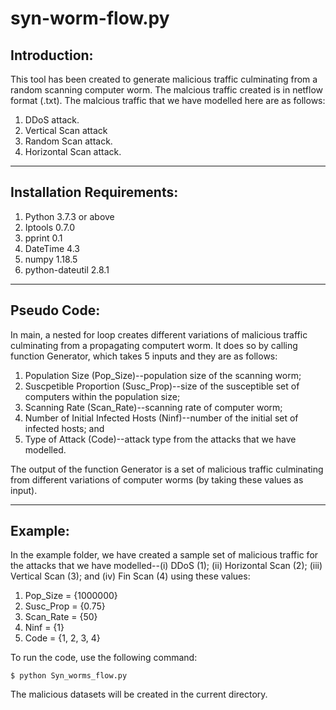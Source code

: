 # syn-worm-flow.py

## Introduction:
 
This tool has been created to generate malicious traffic culminating from a random scanning computer 
worm. The malcious traffic created is in netflow format (.txt). The malcious traffic that we 
have modelled here are as follows:

1. DDoS attack.
2. Vertical Scan attack
3. Random Scan attack.
4. Horizontal Scan attack.

---
## Installation Requirements:

1. Python 3.7.3 or above
2. Iptools 0.7.0
3. pprint 0.1
4. DateTime 4.3
5. numpy 1.18.5
6. python-dateutil 2.8.1

---

## Pseudo Code: 

In main, a nested for loop creates different variations of malicious traffic culminating from a 
propagating computert worm. It does so by calling function Generator, which takes 5 inputs and they 
are as follows:

1. Population Size (Pop_Size)--population size of the scanning worm;
2. Suscpetible Proportion (Susc_Prop)--size of the susceptible set of computers within the population size; 
3. Scanning Rate (Scan_Rate)--scanning rate of computer worm;
4. Number of Initial Infected Hosts (Ninf)--number of the initial set of infected hosts; and
5. Type of Attack (Code)--attack type from the attacks that we have modelled.

The output of the function Generator is a set of malicious traffic culminating from different variations of 
computer worms (by taking these values as input).  

---

## Example:
	
In the example folder, we have created a sample set of malicious traffic for the attacks that we have 
modelled--(i) DDoS (1); (ii) Horizontal Scan (2); (iii) Vertical Scan (3); and (iv) Fin Scan (4) using 
these values:

1. Pop_Size    = {1000000}
2. Susc_Prop   = {0.75}
3. Scan_Rate   = {50}
4. Ninf        = {1}
5. Code        = {1, 2, 3, 4}

To run the code, use the following command:

	$ python Syn_worms_flow.py

The malicious datasets will be created in the current directory.
